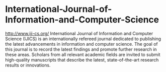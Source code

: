 International-Journal-of-Information-and-Computer-Science
=========================================================

http://www.iji-cs.org/
International Journal of Information and Computer Science (IJICS) is an internationally refereed journal dedicated to publishing the latest advancements in information and computer science. The goal of this journal is to record the latest findings and promote further research in these areas. Scholars from all relevant academic fields are invited to submit high-quality manuscripts that describe the latest, state-of-the-art research results or innovations.
